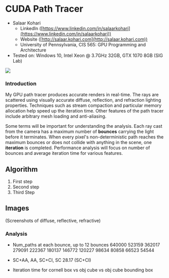 CUDA Path Tracer
======================

* Salaar Kohari
  * LinkedIn ([https://www.linkedin.com/in/salaarkohari](https://www.linkedin.com/in/salaarkohari))
  * Website ([http://salaar.kohari.com](http://salaar.kohari.com))
  * University of Pennsylvania, CIS 565: GPU Programming and Architecture
* Tested on: Windows 10, Intel Xeon @ 3.7GHz 32GB, GTX 1070 8GB (SIG Lab)

![](img/pathtrace.gif)

### Introduction
My GPU path tracer produces accurate renders in real-time. The rays are scattered using visually accurate diffuse, reflection, and refraction lighting properties. Techniques such as stream compaction and particular memory allocation help speed up the iteration time. Other features of the path tracer include arbitrary mesh loading and anti-aliasing.

Some terms will be important for understanding the analysis. Each ray cast from the camera has a maximum number of **bounces** carrying the light before it terminates. When every pixel's non-deterministic path reaches the maximum bounces or does not collide with anything in the scene, one **iteration** is completed. Performance analysis will focus on number of bounces and average iteration time for various features.

## Algorithm
1. First step
2. Second step
3. Third Step

## Images
(Screenshots of diffuse, reflective, refractive)

### Analysis
- Num_paths at each bounce, up to 12 bounces
640000
523159
362017
279091
222367
180137
146772
120227
98634
80858
66523
54544

- SC+AA, AA, SC+CI, SC
28.17 (SC+CI)

- Iteration time for cornell box vs obj cube vs obj cube bounding box
